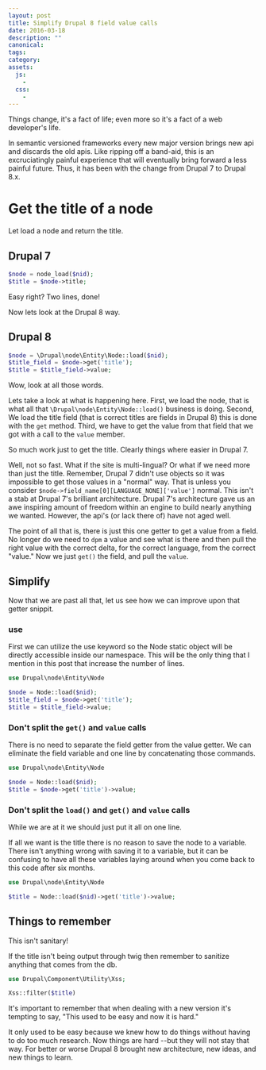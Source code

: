 ```yaml
---
layout: post
title: Simplify Drupal 8 field value calls
date: 2016-03-18
description: ""
canonical:
tags:
category:
assets:
  js:
    -
  css:
    -
---
```


Things change, it's a fact of life; even more so it's a fact of a web developer's life.

In semantic versioned frameworks every new major version brings new api and discards the old apis. Like ripping off a band-aid, this is an excruciatingly painful experience that will eventually bring forward a less painful future. Thus, it has been with the change from Drupal 7 to Drupal 8.x.

# Get the title of a node

Let load a node and return the title.

## Drupal 7

```php
$node = node_load($nid);
$title = $node->title;
```

Easy right? Two lines, done!

Now lets look at the Drupal 8 way.

## Drupal 8

```php
$node = \Drupal\node\Entity\Node::load($nid);
$title_field = $node->get('title');
$title = $title_field->value;
```

Wow, look at all those words.

Lets take a look at what is happening here. First, we load the node, that is what all that ```\Drupal\node\Entity\Node::load()``` business is doing. Second, We load the title field (that is correct titles are fields in Drupal 8) this is done with the ```get``` method. Third, we have to get the value from that field that we got with a call to the ```value``` member.

So much work just to get the title. Clearly things where easier in Drupal 7.

Well, not so fast. What if the site is multi-lingual? Or what if we need more than just the title. Remember, Drupal 7 didn't use objects so it was impossible to get those values in a "normal" way. That is unless you consider ```$node->field_name[0][LANGUAGE_NONE]['value']``` normal. This isn't a stab at Drupal 7's brilliant architecture. Drupal 7's architecture gave us an awe inspiring amount of freedom within an engine to build nearly anything we wanted. However, the api's (or lack there of) have not aged well.

The point of all that is, there is just this one getter to get a value from a field. No longer do we need to ```dpm``` a value and see what is there and then pull the right value with the correct delta, for the correct language, from the correct "value." Now we just ```get()``` the field, and pull the ```value```.

## Simplify

Now that we are past all that, let us see how we can improve upon that getter snippit.

### use

First we can utilize the use keyword so the Node static object will be directly accessible inside our namespace. This will be the only thing that I mention in this post that increase the number of lines.

```php
use Drupal\node\Entity\Node

$node = Node::load($nid);
$title_field = $node->get('title');
$title = $title_field->value;
```

### Don't split the ```get()``` and ```value``` calls

There is no need to separate the field getter from the value getter. We can eliminate the field variable and one line by concatenating those commands.

```php
use Drupal\node\Entity\Node

$node = Node::load($nid);
$title = $node->get('title')->value;
```

### Don't split the ```load()``` and ```get()``` and ```value``` calls

While we are at it we should just put it all on one line.

If all we want is the title there is no reason to save the node to a variable. There isn't anything wrong with saving it to a variable, but it can be confusing to have all these variables laying around when you come back to this code after six months.

```php
use Drupal\node\Entity\Node

$title = Node::load($nid)->get('title')->value;
```

## Things to remember

This isn't sanitary!

If the title isn't being output through twig then remember to sanitize anything that comes from the db.

```php
use Drupal\Component\Utility\Xss;

Xss::filter($title)
```

It's important to remember that when dealing with a new version it's tempting to say, "This used to be easy and now it is hard."

It only used to be easy because we knew how to do things without having to do too much research. Now things are hard --but they will not stay that way. For better or worse Drupal 8 brought new architecture, new ideas, and new things to learn.
